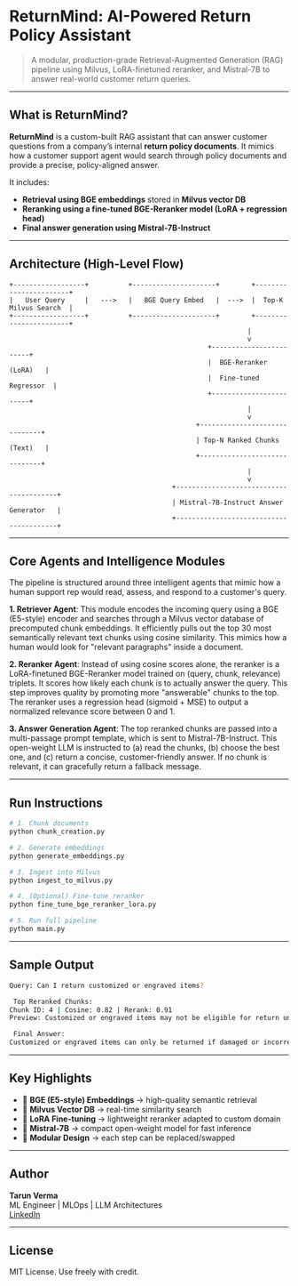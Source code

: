 # ReturnMind: AI-Powered Return Policy Assistant

> A modular, production-grade Retrieval-Augmented Generation (RAG) pipeline using Milvus, LoRA-finetuned reranker, and Mistral-7B to answer real-world customer return queries.

---

## What is ReturnMind?

**ReturnMind** is a custom-built RAG assistant that can answer customer questions from a company’s internal **return policy documents**. It mimics how a customer support agent would search through policy documents and provide a precise, policy-aligned answer.

It includes:

- **Retrieval using BGE embeddings** stored in **Milvus vector DB**
- **Reranking using a fine-tuned BGE-Reranker model (LoRA + regression head)**
- **Final answer generation using Mistral-7B-Instruct**

---

## Architecture (High-Level Flow)

```text
+------------------+          +---------------------+        +-----------------------+
|   User Query     |   --->   |   BGE Query Embed   |  --->  |  Top-K Milvus Search  |
+------------------+          +---------------------+        +-----------------------+
                                                            |
                                                            v
                                                  +------------------------+
                                                  |  BGE-Reranker (LoRA)   |
                                                  |  Fine-tuned Regressor  |
                                                  +------------------------+
                                                            |
                                                            v
                                               +------------------------------+
                                               | Top-N Ranked Chunks (Text)   |
                                               +------------------------------+
                                                            |
                                                            v
                                         +----------------------------------------+
                                         | Mistral-7B-Instruct Answer Generator   |
                                         +----------------------------------------+
```

---

##  Core Agents and Intelligence Modules

The pipeline is structured around three intelligent agents that mimic how a human support rep would read, assess, and respond to a customer's query.

**1. Retriever Agent**: This module encodes the incoming query using a BGE (E5-style) encoder and searches through a Milvus vector database of precomputed chunk embeddings. It efficiently pulls out the top 30 most semantically relevant text chunks using cosine similarity. This mimics how a human would look for "relevant paragraphs" inside a document.

**2. Reranker Agent**: Instead of using cosine scores alone, the reranker is a LoRA-finetuned BGE-Reranker model trained on (query, chunk, relevance) triplets. It scores how likely each chunk is to actually answer the query. This step improves quality by promoting more "answerable" chunks to the top. The reranker uses a regression head (sigmoid + MSE) to output a normalized relevance score between 0 and 1.

**3. Answer Generation Agent**: The top reranked chunks are passed into a multi-passage prompt template, which is sent to Mistral-7B-Instruct. This open-weight LLM is instructed to (a) read the chunks, (b) choose the best one, and (c) return a concise, customer-friendly answer. If no chunk is relevant, it can gracefully return a fallback message.

---

## Run Instructions

```bash
# 1. Chunk documents
python chunk_creation.py

# 2. Generate embeddings
python generate_embeddings.py

# 3. Ingest into Milvus
python ingest_to_milvus.py

# 4. (Optional) Fine-tune reranker
python fine_tune_bge_reranker_lora.py

# 5. Run full pipeline
python main.py
```

---

##  Sample Output

```bash
Query: Can I return customized or engraved items?

 Top Reranked Chunks:
Chunk ID: 4 | Cosine: 0.82 | Rerank: 0.91
Preview: Customized or engraved items may not be eligible for return unless...

 Final Answer:
Customized or engraved items can only be returned if damaged or incorrect. Otherwise, they are final sale.
```

---

##  Key Highlights

- 🔹 **BGE (E5-style) Embeddings** → high-quality semantic retrieval
- 🔹 **Milvus Vector DB** → real-time similarity search
- 🔹 **LoRA Fine-tuning** → lightweight reranker adapted to custom domain
- 🔹 **Mistral-7B** → compact open-weight model for fast inference
- 🔹 **Modular Design** → each step can be replaced/swapped


---

##  Author

**Tarun Verma**\
ML Engineer | MLOps | LLM Architectures\
[LinkedIn](https://www.linkedin.com/in/tarunml)

---

##  License

MIT License. Use freely with credit.

